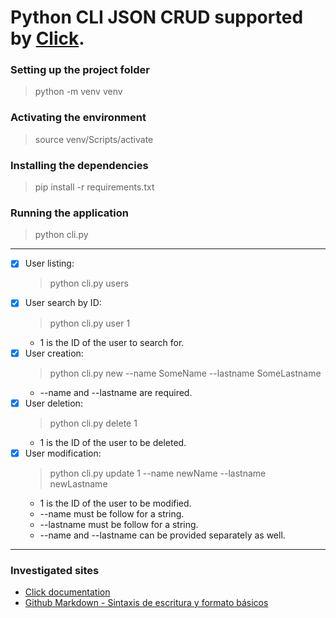 # Python CLI JSON CRUD supported by [Click](https://click.palletsprojects.com).


### Setting up the project folder
> python -m venv venv

### Activating the environment
> source venv/Scripts/activate

### Installing the dependencies
> pip install -r requirements.txt

### Running the application
> python cli.py

---
- [x] User listing:
  > python cli.py users
- [x] User search by ID:
  > python cli.py user 1
  - 1 is the ID of the user to search for.
- [x] User creation:
  > python cli.py new --name SomeName --lastname SomeLastname
  - --name and --lastname are required.
- [x] User deletion:
  > python cli.py delete 1
  - 1 is the ID of the user to be deleted.
- [x] User modification:
  > python cli.py update 1 --name newName --lastname newLastname
  - 1 is the ID of the user to be modified.
  - --name must be follow for a string.
  - --lastname must be follow for a string.
  - --name and --lastname can be provided separately as well.
---

### Investigated sites
 - [Click documentation](https://click.palletsprojects.com/en/8.1.x/)
 - [Github Markdown - Sintaxis de escritura y formato básicos](https://docs.github.com/es/get-started/writing-on-github/getting-started-with-writing-and-formatting-on-github/basic-writing-and-formatting-syntax)